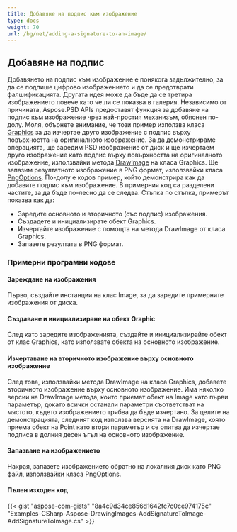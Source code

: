 ```yaml
---
title: Добавяне на подпис към изображение
type: docs
weight: 70
url: /bg/net/adding-a-signature-to-an-image/
---
```


## **Добавяне на подпис**

Добавянето на подпис към изображение е понякога задължително, за да се подпише цифрово изображението и да се предотврати фалшификацията. Другата идея може да бъде да се третира изображението повече като че ли се показва в галерия. Независимо от причината, Aspose.PSD APIs предоставят функция за добавяне на подпис към изображение чрез най-простия механизъм, обяснен по-долу. Моля, обърнете внимание, че този пример използва класа [Graphics](https://reference.aspose.com/psd/net/aspose.psd/graphics) за да изчертае друго изображение с подпис върху повърхността на оригиналното изображение. За да демонстрираме операцията, ще заредим PSD изображение от диск и ще изчертаем друго изображение като подпис върху повърхността на оригиналното изображение, използвайки метода [DrawImage](https://reference.aspose.com/psd/net/aspose.psd/graphics/methods/drawimage) на класа Graphics. Ще запазим резултатното изображение в PNG формат, използвайки класа [PngOptions](https://reference.aspose.com/psd/net/aspose.psd/imageoptions/pngoptions). По-долу е кодов пример, който демонстрира как да добавите подпис към изображение. В примерния код са разделени частите, за да бъде по-лесно да се следва. Стъпка по стъпка, примерът показва как да:

- Заредите основното и вторичното (със подпис) изображения.
- Създадете и инициализирате обект Graphics.
- Изчертайте изображение с помощта на метода DrawImage от класа Graphics.
- Запазете резултата в PNG формат.
### **Примерни програмни кодове**
#### **Зареждане на изображения**
Първо, създайте инстанции на клас Image, за да заредите примерните изображения от диска.
#### **Създаване и инициализиране на обект Graphic**
След като заредите изображенията, създайте и инициализирайте обект от клас Graphics, като използвате обекта на основното изображение.
#### **Изчертаване на вторичното изображение върху основното изображение**
След това, използвайки метода DrawImage на класа Graphics, добавете вторичното изображение върху основното изображение. Има няколко версии на DrawImage метода, които приемат обект на Image като първи параметър, докато всички останали параметри съответстват на мястото, където изображението трябва да бъде изчертано. За целите на демонстрацията, следният код използва версията на DrawImage, която приема обект на Point като втори параметър и се опитва да изчертае подписа в долния десен ъгъл на основното изображение.
#### **Запазване на изображението**
Накрая, запазете изображението обратно на локалния диск като PNG файл, използвайки класа PngOptions.
#### **Пълен изходен код**
{{< gist "aspose-com-gists" "8a4c9d34ce856d1642fc7c0ce974175c" "Examples-CSharp-Aspose-DrawingImages-AddSignatureToImage-AddSignatureToImage.cs" >}}